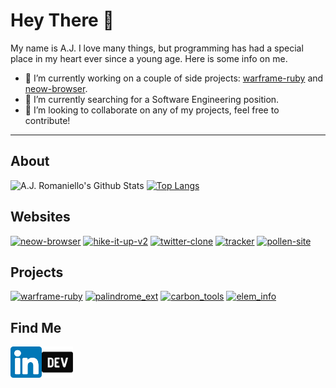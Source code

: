 # Hey There 👋 

My name is A.J. I love many things, but programming has had a special place in my heart ever since a young age. Here is some info on me.

- 🔭 I’m currently working on a couple of side projects: [warframe-ruby](https://github.com/aj-rom/warframe-ruby) and [neow-browser](https://github.com/aj-rom/neow-browser).
- 🌱 I’m currently searching for a Software Engineering position.
- 👯 I’m looking to collaborate on any of my projects, feel free to contribute!

---

## About
![A.J. Romaniello's Github Stats](https://github-readme-stats.vercel.app/api?username=aj-rom&show_icons=true&theme=default)
[![Top Langs](https://github-readme-stats.vercel.app/api/top-langs/?username=aj-rom&layout=compact&theme=default)](https://github.com/anuraghazra/github-readme-stats)

## Websites
[![neow-browser](https://github-readme-stats.vercel.app/api/pin/?username=aj-rom&repo=neow-browser&theme=default)](https://github.com/aj-rom/neow-browser)
[![hike-it-up-v2](https://github-readme-stats.vercel.app/api/pin/?username=aj-rom&repo=hike-it-up-v2&theme=default)](https://github.com/aj-rom/hike-it-up-v2)
[![twitter-clone](https://github-readme-stats.vercel.app/api/pin/?username=aj-rom&repo=twitter-clone&theme=default)](https://github.com/aj-rom/twitter-clone)
[![tracker](https://github-readme-stats.vercel.app/api/pin/?username=aj-rom&repo=tracker&theme=default)](https://github.com/aj-rom/tracker)
[![pollen-site](https://github-readme-stats.vercel.app/api/pin/?username=aj-rom&repo=pollen-site&theme=default)](https://github.com/aj-rom/pollen-site)

## Projects
[![warframe-ruby](https://github-readme-stats.vercel.app/api/pin/?username=aj-rom&repo=warframe-ruby&theme=default)](https://github.com/aj-rom/warframe-ruby)
[![palindrome_ext](https://github-readme-stats.vercel.app/api/pin/?username=aj-rom&repo=palindrome_ext&theme=default)](https://github.com/aj-rom/palindrome_ext)
[![carbon_tools](https://github-readme-stats.vercel.app/api/pin/?username=aj-rom&repo=carbon_tools&theme=default)](https://github.com/aj-rom/carbon_tools)
[![elem_info](https://github-readme-stats.vercel.app/api/pin/?username=aj-rom&repo=elem_info&theme=default)](https://github.com/aj-rom/elem_info)

## Find Me
<a href="https://linkedin.com/in/aj-romaniello/">
  <img align="left" alt="A.J. Romaniello | LinkedIn" height="50px" src="https://raw.githubusercontent.com/aj-rom/aj-rom/main/assets/linkedin.svg" />
</a>
<a href="https://dev.to/ajrom">
  <img align="left" alt="A.J. Romaniello | Dev.To" height="50px" src="https://raw.githubusercontent.com/aj-rom/aj-rom/main/assets/devto.svg" />
</a>
<br>
